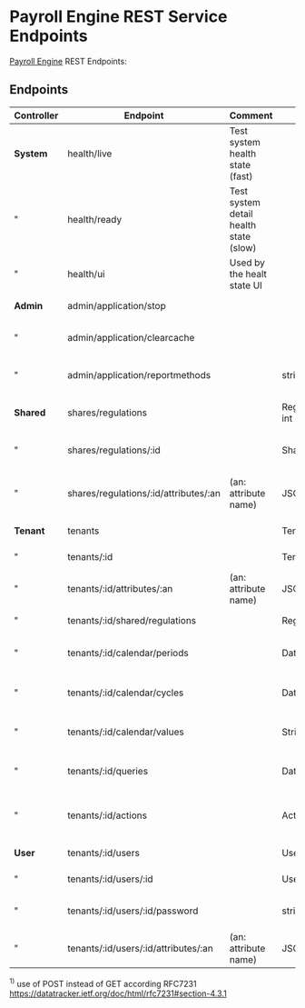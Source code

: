 # Payroll Engine REST Service Endpoints

[Payroll Engine](https://github.com/Payroll-Engine) REST Endpoints:

## Endpoints
| Controller           | Endpoint                                | Comment                                       | Object       | GET                      | POST              | PUT          | DELETE         |
|--|--|--|--|--|--|--|--|
<b>System</b>          | health/live                             | Test system health state (fast)               |              | Get health state         | | | |
"                      | health/ready                            | Test system detail health state (slow)        |              | Get health state         | | | |
"                      | health/ui                               | Used by the healt state UI                    |              | Health UI                | | | |
<b>Admin</b>           | admin/application/stop                  |                                               |              |                          | Stop application  | | |
"                      | admin/application/clearcache            |                                               |              |                          | Clear application cache | | | 
"                      | admin/application/reportmethods         |                                               | string[]     | Get API report methods   | | |
<b>Shared</b>          | shares/regulations                      |                                     | RegulationShare[], int | Query regulation shares  | Add regulation share | | | 
"                      | shares/regulations/:id                  |                                           | SharedRegulation | Get regulation share     | | | Delete regulation share |
"                      | shares/regulations/:id/attributes/:an   | (an: attribute name)                          | JSON         | Get regulation share attribute | Set regulation share attribute | | Delete regulation share attribute |
<b>Tenant</b>          | tenants                                 |                                               | Tenant[]     | Query tenants            | Add tenant         | | |
"                      | tenants/:id                             |                                               | Tenant       | Get tenant               | | Update tenant | Delete tenant |
"                      | tenants/:id/attributes/:an              |  (an: attribute name)                         | JSON         | Get tenant attribute     | Set tenant attribute | | Delete tenant attribute |
"                      | tenants/:id/shared/regulations          |                                               | Regulation[] | Get shared regulations   | | | |
"                      | tenants/:id/calendar/periods            |                                               | DatePeriod   |                          | Get calendar period <sup>1)</sup> | | |
"                      | tenants/:id/calendar/cycles             |                                               | DatePeriod   |                          | Get calendar cycle <sup>1)</sup> | |  |
"                      | tenants/:id/calendar/values             |                                               | String       |                          | Calculate calendar value <sup>1)</sup> | | |
"                      | tenants/:id/queries                     |                                               | DataTable    |                          | Execute report query <sup>1)</sup> | | |
"                      | tenants/:id/actions                     |                                               | ActionInfo[] | Get system action infos  | | | |
<b>User</b>            | tenants/:id/users                       |                                               | User[], int  | Query users              | Add user           | | |
"                      | tenants/:id/users/:id                   |                                               | User         | Get user                 |                    | Update user | Delete user |
"                      | tenants/:id/users/:id/password          |                                               | string       |                          | Test user password <sup>1)</sup> | Update user password | |
"                      | tenants/:id/users/:id/attributes/:an    |  (an: attribute name)                         | JSON         | Get tenant attribute     | Set user attribute | | Delete user attribute |


<sup>1\)</sup> use of POST instead of GET according RFC7231 https://datatracker.ietf.org/doc/html/rfc7231#section-4.3.1
